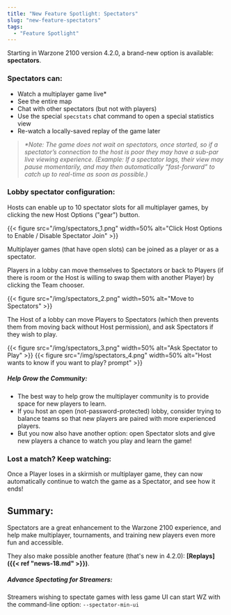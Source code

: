 ```yaml
---
title: "New Feature Spotlight: Spectators"
slug: "new-feature-spectators"
tags:
  - "Feature Spotlight"
---
```


Starting in Warzone 2100 version 4.2.0, a brand-new option is available: **spectators**.

### Spectators can:
- Watch a multiplayer game live*
- See the entire map
- Chat with other spectators (but not with players)
- Use the special `specstats` chat command to open a special statistics view
- Re-watch a locally-saved replay of the game later

> _*Note: The game does not wait on spectators, once started, so if a spectator’s connection to the host is poor they may have a sub-par live viewing experience. (Example: If a spectator lags, their view may pause momentarily, and may then automatically “fast-forward” to catch up to real-time as soon as possible.)_

### Lobby spectator configuration:

Hosts can enable up to 10 spectator slots for all multiplayer games, by clicking the new Host Options ("gear") button.

{{< figure src="/img/spectators_1.png" width=50% alt="Click Host Options to Enable / Disable Spectator Join" >}}

Multiplayer games (that have open slots) can be joined as a player or as a spectator.

Players in a lobby can move themselves to Spectators or back to Players (if there is room or the Host is willing to swap them with another Player) by clicking the Team chooser.

{{< figure src="/img/spectators_2.png" width=50% alt="Move to Spectators" >}}

The Host of a lobby can move Players to Spectators (which then prevents them from moving back without Host permission), and ask Spectators if they wish to play.

{{< figure src="/img/spectators_3.png" width=50% alt="Ask Spectator to Play" >}}
{{< figure src="/img/spectators_4.png" width=50% alt="Host wants to know if you want to play? prompt" >}}

##### Help Grow the Community:
- The best way to help grow the multiplayer community is to provide space for new players to learn.
- If you host an open (not-password-protected) lobby, consider trying to balance teams so that new players are paired with more experienced players.
- But you now also have another option: open Spectator slots and give new players a chance to watch you play and learn the game!

### Lost a match? Keep watching:

Once a Player loses in a skirmish or multiplayer game, they can now automatically continue to watch the game as a Spectator, and see how it ends!

## Summary:

Spectators are a great enhancement to the Warzone 2100 experience, and help make multiplayer, tournaments, and training new players even more fun and accessible.

They also make possible another feature (that's new in 4.2.0): **[Replays]({{< ref "news-18.md" >}})**.

##### Advance Spectating for Streamers:

Streamers wishing to spectate games with less game UI can start WZ with the command-line option: `--spectator-min-ui`
